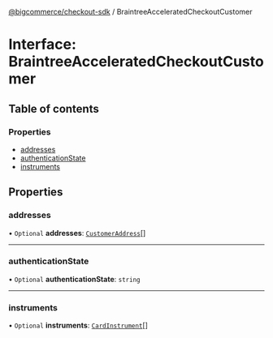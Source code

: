 [@bigcommerce/checkout-sdk](../README.md) / BraintreeAcceleratedCheckoutCustomer

# Interface: BraintreeAcceleratedCheckoutCustomer

## Table of contents

### Properties

- [addresses](BraintreeAcceleratedCheckoutCustomer.md#addresses)
- [authenticationState](BraintreeAcceleratedCheckoutCustomer.md#authenticationstate)
- [instruments](BraintreeAcceleratedCheckoutCustomer.md#instruments)

## Properties

### addresses

• `Optional` **addresses**: [`CustomerAddress`](CustomerAddress.md)[]

___

### authenticationState

• `Optional` **authenticationState**: `string`

___

### instruments

• `Optional` **instruments**: [`CardInstrument`](CardInstrument.md)[]
